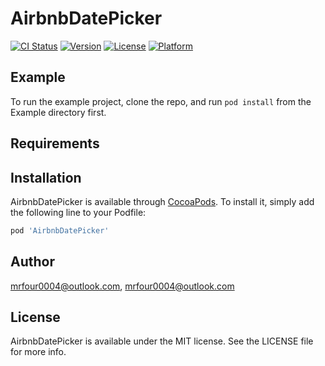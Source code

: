 # AirbnbDatePicker

[![CI Status](http://img.shields.io/travis/mrfour0004@outlook.com/AirbnbDatePicker.svg?style=flat)](https://travis-ci.org/mrfour0004@outlook.com/AirbnbDatePicker)
[![Version](https://img.shields.io/cocoapods/v/AirbnbDatePicker.svg?style=flat)](http://cocoapods.org/pods/AirbnbDatePicker)
[![License](https://img.shields.io/cocoapods/l/AirbnbDatePicker.svg?style=flat)](http://cocoapods.org/pods/AirbnbDatePicker)
[![Platform](https://img.shields.io/cocoapods/p/AirbnbDatePicker.svg?style=flat)](http://cocoapods.org/pods/AirbnbDatePicker)

## Example

To run the example project, clone the repo, and run `pod install` from the Example directory first.

## Requirements

## Installation

AirbnbDatePicker is available through [CocoaPods](http://cocoapods.org). To install
it, simply add the following line to your Podfile:

```ruby
pod 'AirbnbDatePicker'
```

## Author

mrfour0004@outlook.com, mrfour0004@outlook.com

## License

AirbnbDatePicker is available under the MIT license. See the LICENSE file for more info.
